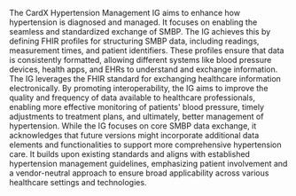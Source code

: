 The CardX Hypertension Management IG aims to enhance how hypertension is diagnosed and managed. It focuses on enabling the seamless and standardized exchange of SMBP. The IG achieves this by defining FHIR profiles for structuring SMBP data, including readings, measurement times, and patient identifiers. These profiles ensure that data is consistently formatted, allowing different systems like blood pressure devices, health apps, and EHRs to understand and exchange information. The IG leverages the FHIR standard for exchanging healthcare information electronically. By promoting interoperability, the IG aims to improve the quality and frequency of data available to healthcare professionals, enabling more effective monitoring of patients' blood pressure, timely adjustments to treatment plans, and ultimately, better management of hypertension. While the IG focuses on core SMBP data exchange, it acknowledges that future versions might incorporate additional data elements and functionalities to support more comprehensive hypertension care. It builds upon existing standards and aligns with established hypertension management guidelines, emphasizing patient involvement and a vendor-neutral approach to ensure broad applicability across various healthcare settings and technologies. 
